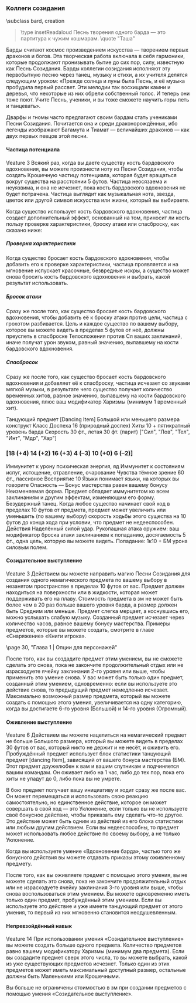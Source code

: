 ### Коллеги созидания
\subclass bard, creation

> \type insetReadaloud
> Песнь творения одного барда — это партитура к чужим кошмарам.
> \quote "Таша"

Барды считают космос произведением искусства — творением первых драконов и богов. Эта творческая работа включала в себя гармоники, которые продолжают пронизывать бытие до сих пор, силу, известную как Песнь Созидания. Барды коллегии созидания исполняют эту первобытную песню через танец, музыку и стихи, а их учителя делятся следующим уроком: «Прежде солнца и луны была Песнь, и её музыка пробудила первый рассвет. Эти мелодии так восхищали камни и деревья, что некоторые из них обрели собственный голос. И теперь они тоже поют. Учите Песнь, ученики, и вы тоже сможете научить горы петь и танцевать».

Дварфы и гномы часто предлагают своим бардам стать учениками Песни Созидания. Почитается она и среди драконорождённых, ибо легенды изображают Багамута и Тиамат — величайших драконов — как двух первых певцов этой песни.

#### Частица потенциала
\feature 3
Всякий раз, когда вы даете существу кость бардовского вдохновения, вы можете произнести ноту из Песни Созидания, чтобы создать Крошечную частицу потенциала, которая будет вращаться вокруг существа на расстоянии 5 футов. Частица неосязаема и неуязвима, и она не исчезнет, пока кость бардовского вдохновения не будет потрачена. Частица выглядит как музыкальная нота, звезда, цветок или другой символ искусства или жизни, который вы выбираете.

Когда существо использует кость бардовского вдохновения, частица создает дополнительный эффект, основанный на том, приносит ли кость пользу проверке характеристики, броску атаки или спасброску, как сказано ниже:

##### Проверка характеристики
Когда существо бросает кость бардовского вдохновения, чтобы добавить его к проверке характеристики, частица проявляется и на мгновение испускает красочные, безвредные искры, а существо может снова бросить кость бардовского вдохновения и выбрать, какой результат использовать.

##### Бросок атаки
Сразу же после того, как существо бросает кость бардовского вдохновения, чтобы добавить её к броску атаки против цели, частица с грохотом разбивается. Цель и каждое существо по вашему выбору, которое вы можете видеть в пределах 5 футов от неё, должны преуспеть в спасброске Телосложения против Сл ваших заклинаний, иначе получат урон звуком, равный значению, выпавшему на кости бардовского вдохновения.

##### Спасбросок
Сразу же после того, как существо бросает кость бардовского вдохновения и добавляет её к спасброску, частица исчезает со звуками мягкой музыки, в результате чего существо получает количество временных хитов, равное значению, выпавшему на кости бардовского вдохновения, плюс ваш модификатор Харизмы (минимум 1 временный хит).

<!-- TODO: deal this shit out -->
Танцующий предмет
[Dancing Item]
Большой или меньшего размера конструкт
Класс Доспеха 16 (природный доспех)
Хиты 10 + пятикратный уровень барда
Скорость 30 фт., летая 30 фт. (парит)
["Сил", "Лов", "Тел", "Инт", "Мдр", "Хар"]
### [18 (+4) 14 (+2) 16 (+3) 4 (–3) 10 (+0) 6 (–2)]
Иммунитет к урону психическая энергия, яд
Иммунитет к состояниям испуг, истощение, отравление, очарование
Чувства тёмное зрение 60 фт., пассивное Восприятие 10
Языки понимает языки, на которых вы говорите
Опасность —
Бонус мастерства равен вашему бонусу
Неизменяемая форма. Предмет обладает иммунитетом ко всем заклинаниям и другим эффектам, изменяющим его форму.
Безудержный танец. Когда любое существо начинает свой ход в пределах 10 футов от предмета, предмет может увеличить или уменьшить (по вашему выбору) скорость ходьбы этого существа на 10 футов до конца хода при условии, что предмет не недееспособен.
Действия
Наделённый силой удар. Рукопашная атака оружием: ваш модификатор броска атаки заклинанием к попаданию, досягаемость 5 фт., одна цель, которую вы можете видеть.
Попадание: 1к10 + БМ урона силовым полем.

#### Созидательное выступление
\feature 3
Действием вы можете направить магию Песни Созидания для создания одного немагического предмета по вашему выбору в незанятом пространстве в пределах 10 футов от вас. Предмет должен находиться на поверхности или в жидкости, которая может поддерживать его на плаву. Стоимость предмета в зм не может быть более чем в 20 раз больше вашего уровня барда, а размер должен быть Средним или меньше. Предмет слегка мерцает, а коснувшись его, можно услышать слабую музыку. Созданный предмет исчезает через количество часов, равное вашему бонусу мастерства. Примеры предметов, которые вы можете создать, смотрите в главе «Снаряжение» «Книги игрока».

\page 30, "Глава 1 | Опции для персонажей"

После того, как вы создадите предмет этим умением, вы не сможете сделать это снова, пока не закончите продолжительный отдых или не израсходуете ячейку заклинания 2-го уровня или выше, чтобы применить это умение снова. У вас может быть только один предмет, созданный этим умением, одновременно: если вы используете это действие снова, то предыдущий предмет немедленно исчезает. Максимально возможный размер предмета, который вы можете создать с помощью этого умения, увеличивается на одну категорию, когда вы достигаете 6-го уровня (Большой) и 14-го уровня (Огромный).

#### Оживление выступление
\feature 6
Действием вы можете нацелиться на немагический предмет не больше Большого размера, который вы можете видеть в пределах 30 футов от вас, который никто не держит и не несёт, и оживить его. Пробуждённый предмет использует блок статистики танцующий предмет [dancing Item], зависящий от вашего бонуса мастерства (БМ). Этот предмет дружелюбен к вам и вашим спутникам и подчиняется вашим командам. Он оживает либо на 1 час, либо до тех пор, пока его хиты не упадут до 0, либо пока вы не умрете.

В бою предмет получает вашу инициативу и ходит сразу же после вас. Он может перемещаться и использовать свою реакцию самостоятельно, но единственное действие, которое он может совершать в свой ход — это Уклонение, если только вы не используете своё бонусное действие, чтобы приказать ему сделать что-то другое. Это действие может быть одним из действий из его блока статистики или любым другим действием. Если вы недееспособны, то предмет может использовать любое действие по своему выбору, а не только Уклонение.

Когда вы используете умение «Вдохновение барда», частью того же бонусного действия вы можете отдавать приказы этому оживленному предмету.

После того, как вы оживляете предмет с помощью этого умения, вы не можете сделать это снова, пока не закончите продолжительный отдых или не израсходуете ячейку заклинания 3-го уровня или выше, чтобы снова воспользоваться этим умением. Вы можете одновременно иметь только один предмет, пробуждённый этим умением. Если вы используете это действие и уже имеете танцующий предмет от этого умения, то первый из них мгновенно становится неодушевленным.

#### Непревзойдённый навык
\feature 14
При использовании умения «Созидательное выступление» вы можете создать больше одного предмета. Количество предметов равно вашему модификатору Харизмы (минимум два предмета). Если вы создадите предмет сверх этого числа, то вы можете выбрать, какой из уже существующих предметов исчезнет. Только один из этих предметов может иметь максимальный доступный размер, остальные должны быть Маленькими или Крошечными.

Вы больше не ограничены стоимостью в зм при создании предметов с помощью умения «Созидательное выступление».
